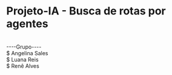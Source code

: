 # Projeto-IA  -  Busca de rotas por agentes

<br/>----Grupo----
<br/> $ Angelina Sales
<br/> $ Luana Reis
<br/> $ Renê Alves

